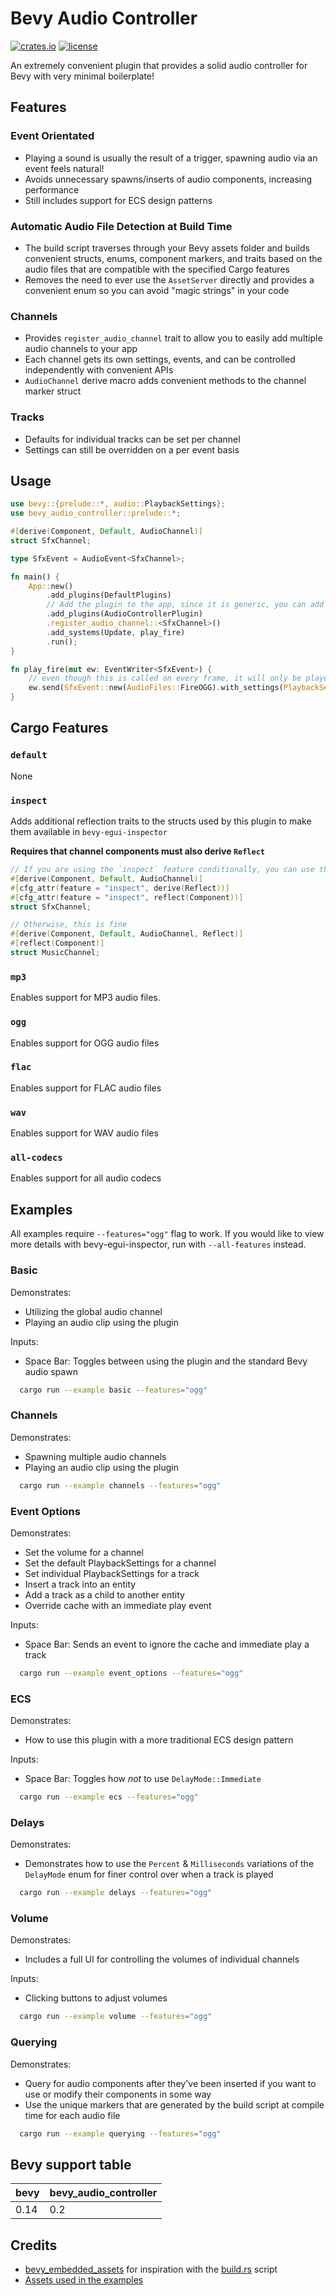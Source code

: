 # Bevy Audio Controller

<!--
[![license](https://img.shields.io/crates/l/bevy_audio_controller)](https://github.com/TurtIeSocks/bevy_audio_controller#license) -->

[![crates.io](https://img.shields.io/crates/v/bevy_audio_controller)](https://crates.io/crates/bevy_audio_controller)
[![license](https://img.shields.io/crates/l/bevy_audio_controller)](https://github.com/TurtIeSocks/bevy_audio_controller#license)

An extremely convenient plugin that provides a solid audio controller for Bevy with very minimal boilerplate!

## Features

### Event Orientated

- Playing a sound is usually the result of a trigger, spawning audio via an event feels natural!
- Avoids unnecessary spawns/inserts of audio components, increasing performance
- Still includes support for ECS design patterns

### Automatic Audio File Detection at Build Time

- The build script traverses through your Bevy assets folder and builds convenient structs, enums, component markers, and traits based on the audio files that are compatible with the specified Cargo features
- Removes the need to ever use the `AssetServer` directly and provides a convenient enum so you can avoid "magic strings" in your code

### Channels

- Provides `register_audio_channel` trait to allow you to easily add multiple audio channels to your app
- Each channel gets its own settings, events, and can be controlled independently with convenient APIs
- `AudioChannel` derive macro adds convenient methods to the channel marker struct

### Tracks

- Defaults for individual tracks can be set per channel
- Settings can still be overridden on a per event basis

## Usage

```rust
use bevy::{prelude::*, audio::PlaybackSettings};
use bevy_audio_controller::prelude::*;

#[derive(Component, Default, AudioChannel)]
struct SfxChannel;

type SfxEvent = AudioEvent<SfxChannel>;

fn main() {
    App::new()
        .add_plugins(DefaultPlugins)
        // Add the plugin to the app, since it is generic, you can add as many channels as you want
        .add_plugins(AudioControllerPlugin)
        .register_audio_channel::<SfxChannel>()
        .add_systems(Update, play_fire)
        .run();
}

fn play_fire(mut ew: EventWriter<SfxEvent>) {
    // even though this is called on every frame, it will only be played once the previous clip has finished
    ew.send(SfxEvent::new(AudioFiles::FireOGG).with_settings(PlaybackSettings::DESPAWN));
}
```

## Cargo Features

### `default`

None

### `inspect`

Adds additional reflection traits to the structs used by this plugin to make them available in `bevy-egui-inspector`

**Requires that channel components must also derive `Reflect`**

```rust
// If you are using the `inspect` feature conditionally, you can use the following pattern
#[derive(Component, Default, AudioChannel)]
#[cfg_attr(feature = "inspect", derive(Reflect))]
#[cfg_attr(feature = "inspect", reflect(Component))]
struct SfxChannel;

// Otherwise, this is fine
#[derive(Component, Default, AudioChannel, Reflect)]
#[reflect(Component)]
struct MusicChannel;
```

### `mp3`

Enables support for MP3 audio files.

### `ogg`

Enables support for OGG audio files

### `flac`

Enables support for FLAC audio files

### `wav`

Enables support for WAV audio files

### `all-codecs`

Enables support for all audio codecs

## Examples

All examples require `--features="ogg"` flag to work. If you would like to view more details with bevy-egui-inspector, run with `--all-features` instead.

### Basic

Demonstrates:

- Utilizing the global audio channel
- Playing an audio clip using the plugin

Inputs:

- Space Bar: Toggles between using the plugin and the standard Bevy audio spawn

```sh
  cargo run --example basic --features="ogg"
```

### Channels

Demonstrates:

- Spawning multiple audio channels
- Playing an audio clip using the plugin

```sh
  cargo run --example channels --features="ogg"
```

### Event Options

Demonstrates:

- Set the volume for a channel
- Set the default PlaybackSettings for a channel
- Set individual PlaybackSettings for a track
- Insert a track into an entity
- Add a track as a child to another entity
- Override cache with an immediate play event

Inputs:

- Space Bar: Sends an event to ignore the cache and immediate play a track

```sh
  cargo run --example event_options --features="ogg"
```

### ECS

Demonstrates:

- How to use this plugin with a more traditional ECS design pattern

Inputs:

- Space Bar: Toggles how _not_ to use `DelayMode::Immediate`

```sh
  cargo run --example ecs --features="ogg"
```

### Delays

Demonstrates:

- Demonstrates how to use the `Percent` & `Milliseconds` variations of the `DelayMode` enum for finer control over when a track is played

```sh
  cargo run --example delays --features="ogg"
```

### Volume

Demonstrates:

- Includes a full UI for controlling the volumes of individual channels

Inputs:

- Clicking buttons to adjust volumes

```sh
  cargo run --example volume --features="ogg"
```

### Querying

Demonstrates:

- Query for audio components after they've been inserted if you want to use or modify their components in some way
- Use the unique markers that are generated by the build script at compile time for each audio file

```sh
  cargo run --example querying --features="ogg"
```

## Bevy support table

| bevy | bevy_audio_controller |
| ---- | --------------------- |
| 0.14 | 0.2                   |

## Credits

- [bevy_embedded_assets](https://github.com/vleue/bevy_embedded_assets/tree/main) for inspiration with the [build.rs](./build.rs) script
- [Assets used in the examples](https://yourpalrob.itch.io/)
